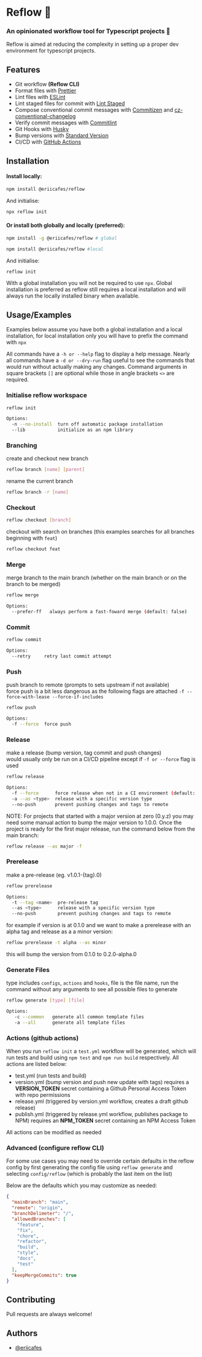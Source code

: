 # Reflow 🚀

### An opinionated workflow tool for Typescript projects 🚀

Reflow is aimed at reducing the complexity in setting up a proper dev environment for typescript projects.

## Features

- Git workflow **(Reflow CLI)**
- Format files with [Prettier](https://prettier.io)
- Lint files with [ESLint](https://eslint.org)
- Lint staged files for commit with [Lint Staged](https://github.com/okonet/lint-staged)
- Compose conventional commit messages with [Commitizen](https://github.com/commitizen/cz-cli) and [cz-conventional-changelog](https://github.com/commitizen/cz-conventional-changelog)
- Verify commit messages with [Commitlint](https://commitlint.js.org)
- Git Hooks with [Husky](https://github.com/typicode/husky)
- Bump versions with [Standard Version](https://github.com/conventional-changelog/standard-version)
- CI/CD with [GitHub Actions](https://github.com/features/actions)

## Installation

#### Install locally:

```bash
npm install @eriicafes/reflow
```

And initialise:

```bash
npx reflow init
```

#### Or install both globally and locally (preferred):

```bash
npm install -g @eriicafes/reflow # global

npm install @eriicafes/reflow #local
```

And initialise:

```bash
reflow init
```

With a global installation you will not be required to use `npx`. Global installation is preferred as reflow still requires a local installation and will always run the locally installed binary when available.

## Usage/Examples

Examples below assume you have both a global installation and a local installation, for local installation only you will have to prefix the command with `npx`

All commands have a `-h or --help` flag to display a help message.
Nearly all commands have a `-d or --dry-run` flag useful to see the commands that would run without actually making any changes.
Command arguments in square brackets `[]` are optional while those in angle brackets `<>` are required.

### Initialise reflow workspace

```bash
reflow init

Options:
  -n --no-install  turn off automatic package installation
  --lib            initialize as an npm library
```

### Branching

create and checkout new branch

```bash
reflow branch [name] [parent]
```

rename the current branch

```bash
reflow branch -r [name]
```

### Checkout

```bash
reflow checkout [branch]
```

checkout with search on branches (this examples searches for all branches beginning with `feat`)

```bash
reflow checkout feat
```

### Merge

merge branch to the main branch (whether on the main branch or on the branch to be merged)

```bash
reflow merge

Options:
  --prefer-ff   always perform a fast-foward merge (default: false)
```

### Commit

```bash
reflow commit

Options:
  --retry     retry last commit attempt
```

### Push

push branch to remote (prompts to sets upstream if not available) \
force push is a bit less dangerous as the following flags are attached `-f --force-with-lease --force-if-includes`

```bash
reflow push

Options:
  -f --force  force push
```

### Release

make a release (bump version, tag commit and push changes) \
would usually only be run on a CI/CD pipeline except if `-f or --force` flag is used

```bash
reflow release

Options:
  -f --force      force release when not in a CI environment (default: false)
  -a --as <type>  release with a specific version type
  --no-push       prevent pushing changes and tags to remote
```

NOTE: For projects that started with a major version at zero (0.y.z) you may need some manual action to bump the major version to 1.0.0. Once the project is ready for the first major release, run the command below from the main branch:

```bash
reflow release --as major -f
```

### Prerelease

make a pre-release (eg. v1.0.1-{tag}.0)

```bash
reflow prerelease

Options:
  -t --tag <name>  pre-release tag
  --as <type>      release with a specific version type
  --no-push        prevent pushing changes and tags to remote
```

for example if version is at 0.1.0 and we want to make a prerelease with an alpha tag and release as a a minor version:

```bash
reflow prerelease -t alpha --as minor
```

this will bump the version from 0.1.0 to 0.2.0-alpha.0

### Generate Files

type includes `configs`, `actions` and `hooks`, file is the file name, run the command without any arguments to see all possible files to generate

```bash
reflow generate [type] [file]

Options:
   -c --common   generate all common template files
   -a --all      generate all template files
```

### Actions (github actions)

When you run `reflow init` a `test.yml` workflow will be generated, which will run tests and build using `npm test` and `npm run build` respectively.
All actions are listed below:

- test.yml (run tests and build)
- version.yml (bump version and push new update with tags) requires a **VERSION_TOKEN** secret containing a Github Personal Access Token with repo permissions
- release.yml (triggered by version.yml workflow, creates a draft github release)
- publish.yml (triggered by release.yml workflow, publishes package to NPM) requires an **NPM_TOKEN** secret containing an NPM Access Token

All actions can be modified as needed

### Advanced (configure reflow CLI)

For some use cases you may need to override certain defaults in the reflow config by first generating the config file using `reflow generate` and selecting `config/reflow` (which is probably the last item on the list)

Below are the defaults which you may customize as needed:

```json
{
  "mainBranch": "main",
  "remote": "origin",
  "branchDelimeter": "/",
  "allowedBranches": [
    "feature",
    "fix",
    "chore",
    "refactor",
    "build",
    "style",
    "docs",
    "test"
  ],
  "keepMergeCommits": true
}
```

## Contributing

Pull requests are always welcome!

## Authors

- [@eriicafes](https://www.github.com/eriicafes)
